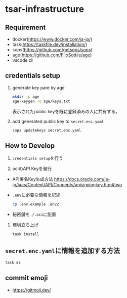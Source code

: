 # tsar-infrastructure

## Requirement

- docker(<https://www.docker.com/ja-jp/>)
- task(<https://taskfile.dev/installation/>)
- sops(<https://github.com/getsops/sops>)
- age(<https://github.com/FiloSottile/age>)
- vscode cli

## credentials setup

1. generate key pare by age

    ```sh
    mkdir -p age
    age-keygen -o age/keys.txt
    ```

    表示されたpublic keyを既に登録済みの人に共有する。

2. add generated public key to `secret.enc.yaml`

    ```sh
    sops updatekeys secret.enc.yaml
    ```

## How to Develop

1. `credentials setup`を行う

1. ociのAPI Keyを発行

- API署名Key生成方法 <https://docs.oracle.com/ja-jp/iaas/Content/API/Concepts/apisigningkey.htm#two>
- `.env`に必要な情報を記述

    ```sh
    cp .env.example .env2
    ```

- 秘密鍵を`./.oci`に配置

1. 環境立ち上げ

    ```sh
    task install
    ```

## `secret.enc.yaml`に情報を追加する方法

```sh
task es
```

## commit emoji

- <https://gitmoji.dev/>
